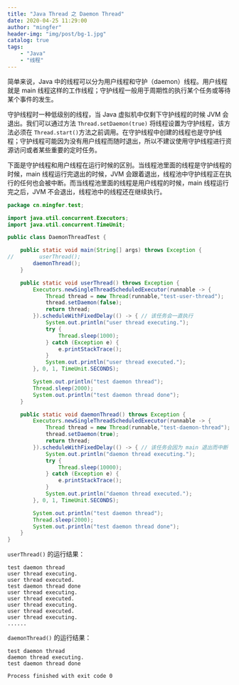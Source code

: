 ```yaml
---
title: "Java Thread 之 Daemon Thread"
date: 2020-04-25 11:29:00
author: "mingfer"
header-img: "img/post/bg-1.jpg"
catalog: true
tags: 
    - "Java"
    - "线程"
---
```


简单来说，Java 中的线程可以分为用户线程和守护（daemon）线程。用户线程就是 main 线程这样的工作线程；守护线程一般用于周期性的执行某个任务或等待某个事件的发生。

守护线程时一种低级别的线程，当 Java 虚拟机中仅剩下守护线程的时候 JVM 会退出。我们可以通过方法 `Thread.setDaemon(true)` 将线程设置为守护线程，该方法必须在 `Thread.start()`方法之前调用。在守护线程中创建的线程也是守护线程；守护线程可能因为没有用户线程而随时退出，所以不建议使用守护线程进行资源访问或者某些重要的定时任务。

下面是守护线程和用户线程在运行时候的区别。当线程池里面的线程是守护线程的时候，main 线程运行完退出的时候，JVM 会跟着退出，线程池中守护线程正在执行的任何也会被中断。而当线程池里面的线程是用户线程的时候，main 线程运行完之后，JVM 不会退出，线程池中的线程还在继续执行。

```java
package cn.mingfer.test;

import java.util.concurrent.Executors;
import java.util.concurrent.TimeUnit;

public class DaemonThreadTest {

    public static void main(String[] args) throws Exception {
//        userThread();
        daemonThread();
    }

    public static void userThread() throws Exception {
        Executors.newSingleThreadScheduledExecutor(runnable -> {
            Thread thread = new Thread(runnable,"test-user-thread");
            thread.setDaemon(false);
            return thread;
        }).scheduleWithFixedDelay(() -> { // 该任务会一直执行
            System.out.println("user thread executing.");
            try {
                Thread.sleep(1000);
            } catch (Exception e) {
                e.printStackTrace();
            }
            System.out.println("user thread executed.");
        }, 0, 1, TimeUnit.SECONDS);

        System.out.println("test daemon thread");
        Thread.sleep(2000);
        System.out.println("test daemon thread done");
    }

    public static void daemonThread() throws Exception {
        Executors.newSingleThreadScheduledExecutor(runnable -> {
            Thread thread = new Thread(runnable,"test-daemon-thread");
            thread.setDaemon(true);
            return thread;
        }).scheduleWithFixedDelay(() -> { // 该任务会因为 main 退出而中断
            System.out.println("daemon thread executing.");
            try {
                Thread.sleep(10000);
            } catch (Exception e) {
                e.printStackTrace();
            }
            System.out.println("daemon thread executed.");
        }, 0, 1, TimeUnit.SECONDS);

        System.out.println("test daemon thread");
        Thread.sleep(2000);
        System.out.println("test daemon thread done");
    }
}
```

`userThread()` 的运行结果： 

```
test daemon thread
user thread executing.
user thread executed.
test daemon thread done
user thread executing.
user thread executed.
user thread executing.
user thread executed.
user thread executing.
......
```

`daemonThread()` 的运行结果：

```
test daemon thread
daemon thread executing.
test daemon thread done

Process finished with exit code 0
```

